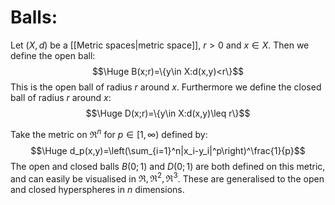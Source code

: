 
# Balls:

Let $(X,d)$ be a [[Metric spaces|metric space]], $r>0$ and $x\in X$. Then we define the open ball:$$\Huge B(x;r)=\{y\in X:d(x,y)<r\}$$This is the open ball of radius $r$ around $x$. Furthermore we define the closed ball of radius $r$ around $x$:$$\Huge D(x;r)=\{y\in X:d(x,y)\leq r\}$$

Take the metric on $\Re^n$ for $p\in[1,\infty)$ defined by:$$\Huge d_p(x,y)=\left(\sum_{i=1}^n|x_i-y_i|^p\right)^\frac{1}{p}$$The open and closed balls $B(0;1)$ and $D(0;1)$ are both defined on this metric, and can easily be visualised in $\Re,\Re^2,\Re^3$. These are generalised to the open and closed hyperspheres in $n$ dimensions.